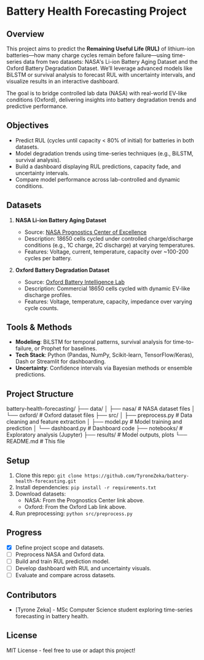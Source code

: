 # Battery Health Forecasting Project

## Overview
This project aims to predict the **Remaining Useful Life (RUL)** of lithium-ion batteries—how many charge cycles remain before failure—using time-series data from two datasets: NASA's Li-ion Battery Aging Dataset and the Oxford Battery Degradation Dataset. We’ll leverage advanced models like BiLSTM or survival analysis to forecast RUL with uncertainty intervals, and visualize results in an interactive dashboard.

The goal is to bridge controlled lab data (NASA) with real-world EV-like conditions (Oxford), delivering insights into battery degradation trends and predictive performance.

## Objectives
- Predict RUL (cycles until capacity < 80% of initial) for batteries in both datasets.
- Model degradation trends using time-series techniques (e.g., BiLSTM, survival analysis).
- Build a dashboard displaying RUL predictions, capacity fade, and uncertainty intervals.
- Compare model performance across lab-controlled and dynamic conditions.

## Datasets
1. **NASA Li-ion Battery Aging Dataset**
   - Source: [NASA Prognostics Center of Excellence](https://www.nasa.gov/intelligent-systems-division/discovery-and-systems-health/pcoe/pcoe-data-set-repository/)
   - Description: 18650 cells cycled under controlled charge/discharge conditions (e.g., 1C charge, 2C discharge) at varying temperatures.
   - Features: Voltage, current, temperature, capacity over ~100-200 cycles per battery.

2. **Oxford Battery Degradation Dataset**
   - Source: [Oxford Battery Intelligence Lab](https://howey.eng.ox.ac.uk/data/)
   - Description: Commercial 18650 cells cycled with dynamic EV-like discharge profiles.
   - Features: Voltage, temperature, capacity, impedance over varying cycle counts.

## Tools & Methods
- **Modeling**: BiLSTM for temporal patterns, survival analysis for time-to-failure, or Prophet for baselines.
- **Tech Stack**: Python (Pandas, NumPy, Scikit-learn, TensorFlow/Keras), Dash or Streamlit for dashboarding.
- **Uncertainty**: Confidence intervals via Bayesian methods or ensemble predictions.

## Project Structure
battery-health-forecasting/
├── data/
│   ├── nasa/              # NASA dataset files
│   └── oxford/            # Oxford dataset files
├── src/
│   ├── preprocess.py      # Data cleaning and feature extraction
│   ├── model.py           # Model training and prediction
│   └── dashboard.py       # Dashboard code
├── notebooks/             # Exploratory analysis (Jupyter)
├── results/               # Model outputs, plots
└── README.md              # This file

## Setup
1. Clone this repo: `git clone https://github.com/TyroneZeka/battery-health-forecasting.git`
2. Install dependencies: `pip install -r requirements.txt` 
3. Download datasets:
   - NASA: From the Prognostics Center link above.
   - Oxford: From the Oxford Lab link above.
4. Run preprocessing: `python src/preprocess.py`

## Progress
- [x] Define project scope and datasets.
- [ ] Preprocess NASA and Oxford data.
- [ ] Build and train RUL prediction model.
- [ ] Develop dashboard with RUL and uncertainty visuals.
- [ ] Evaluate and compare across datasets.

## Contributors
- [Tyrone Zeka] - MSc Computer Science student exploring time-series forecasting in battery health.

## License
MIT License - feel free to use or adapt this project!